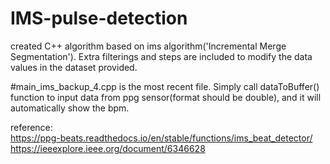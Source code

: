 # IMS-pulse-detection
created C++ algorithm based on ims algorithm('Incremental Merge Segmentation'). Extra filterings and steps are included to modify the data values in the dataset provided.

#main_ims_backup_4.cpp is the most recent file. Simply call dataToBuffer() function to input data from ppg sensor(format should be double), and it will automatically show the bpm.


reference:<br />
https://ppg-beats.readthedocs.io/en/stable/functions/ims_beat_detector/ <br />
https://ieeexplore.ieee.org/document/6346628
